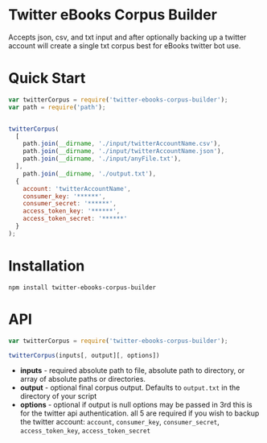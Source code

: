Twitter eBooks Corpus Builder
=======

Accepts json, csv, and txt input and after optionally backing up a twitter account will create a single txt corpus best for eBooks twitter bot use.

Quick Start
=======
```javascript
var twitterCorpus = require('twitter-ebooks-corpus-builder');
var path = require('path');


twitterCorpus(
  [
    path.join(__dirname, './input/twitterAccountName.csv'),
    path.join(__dirname, './input/twitterAccountName.json'),
    path.join(__dirname, './input/anyFile.txt'),
  ],
	path.join(__dirname, './output.txt'),
  {
    account: 'twitterAccountName',
    consumer_key: '******',
    consumer_secret: '******',
    access_token_key: '******',
    access_token_secret: '******'
  }
);
```

Installation
====
```
npm install twitter-ebooks-corpus-builder
```


API
====
```javascript
var twitterCorpus = require('twitter-ebooks-corpus-builder');

twitterCorpus(inputs[, output][, options])
```
* **inputs** - required
  absolute path to file, absolute path to directory, or array of absolute paths or directories.
* **output** - optional
  final corpus output. Defaults to `output.txt` in the directory of your script
* **options** - optional
  if output is null options may be passed in 3rd
  this is for the twitter api authentication. all 5 are required if you wish to backup the twitter account:
  `account`, `consumer_key`, `consumer_secret`, `access_token_key`, `access_token_secret`

